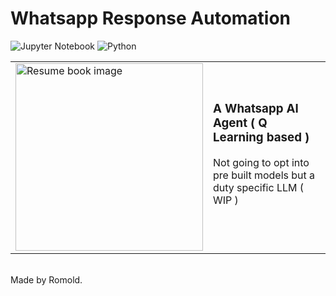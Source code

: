 # Whatsapp Response Automation
  ![Jupyter Notebook](https://img.shields.io/badge/Kaggle-blue)
  ![Python](https://img.shields.io/badge/Python-yellow)
            
<table>
  <tr>
    <td>
      <img src="!(https://github.com/user-attachments/assets/b22ad770-fff9-41bf-bdc3-028088ce07a6)
" width = "300" alt="Resume book image">
    </td>
    <td>
      <h3>A Whatsapp AI Agent ( Q Learning based )</h3>
      <p>Not going to opt into pre built models but a duty specific LLM ( WIP )</p>
      <br/>
    </td>
  </tr>
</table>
<br/>
Made by Romold.
